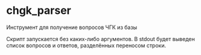 # chgk_parser
Инструмент для получение вопросов ЧГК из базы

Скрипт запускается без каких-либо аргументов. В stdout будет выведен список вопросов и ответов, разделённых переносом строки.
